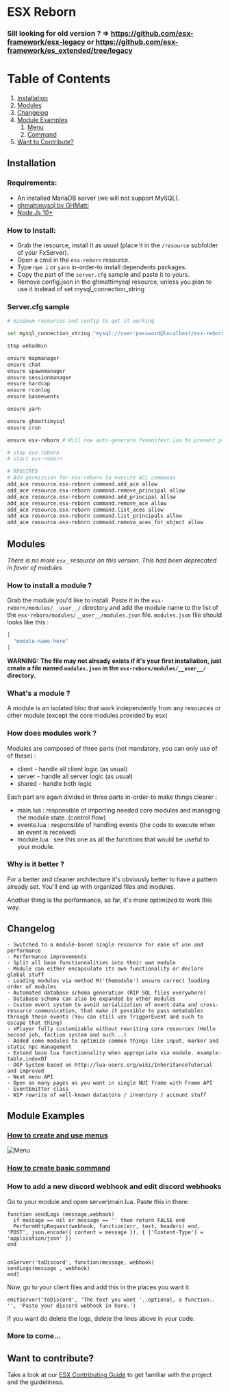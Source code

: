 # ESX Reborn

### Sill looking for old version ? => https://github.com/esx-framework/esx-legacy or https://github.com/esx-framework/es_extended/tree/legacy

# Table of Contents

1. [Installation](#install)
2. [Modules](#modules)
3. [Changelog](#changelog)
4. [Module Examples](#examples)
   1. [Menu](#examples-menu)
   2. [Command](#examples-command)
5. [Want to Contribute?](#contributions)

## Installation <a name="install"></a>

### Requirements:

- An installed MariaDB server (we will not support MySQL).
- [ghmattimysql by GHMatti](https://github.com/GHMatti/ghmattimysql/releases/tag/1.3.2)
- [Node.Js 10+](https://nodejs.org/en/)

### How to Install:
* Grab the resource, install it as usual (place it in the `/resource` subfolder of your FxServer).
* Open a cmd in the `esx-reborn` resource.
* Type `npm i` or `yarn` in-order-to install dependents packages.
* Copy the part of the `server.cfg` sample and paste it to yours.
* Remove config.json in the ghmattimysql resource, unless you plan to use it instead of set mysql_connection_string

### Server.cfg sample

```bash
# minimum resources and config to get it working

set mysql_connection_string "mysql://user:password@localhost/esx-reborn?charset=utf8mb4&multipleStatements=true"

stop webadmin

ensure mapmanager
ensure chat
ensure spawnmanager
ensure sessionmanager
ensure hardcap
ensure rconlog
ensure baseevents

ensure yarn

ensure ghmattimysql
ensure cron

ensure esx-reborn # Will now auto-generate fxmanifest.lua to prevent platform-dependant behavior, will prompt you to type ensure esx-reborn in console when fxmanifest has changed. To save some typing, uncomment below lines

# stop esx-reborn
# start esx-reborn

# REQUIRED
# Add permission for esx-reborn to execute ACL commands
add_ace resource.esx-reborn command.add_ace allow
add_ace resource.esx-reborn command.remove_principal allow
add_ace resource.esx-reborn command.add_principal allow
add_ace resource.esx-reborn command.remove_ace allow
add_ace resource.esx-reborn command.list_aces allow
add_ace resource.esx-reborn command.list_principals allow
add_ace resource.esx-reborn command.remove_aces_for_object allow
```

## Modules <a name="modules"></a>
*_There is no more `esx_` resource on this version. This had been deprecated in favor of modules_*

### How to install a module ?
Grab the module you'd like to install. Paste it in the `esx-reborn/modules/__user__/` directory and add the module name to the list of the `esx-reborn/modules/__user__/modules.json` file. `modules.json` file should looks like this :
```json
[
  "module-name-here"
]
```
**__WARNING:__** __The file may not already exists if it's your first installation, just create a file named `modules.json` in the `esx-reborn/modules/__user__/` directory.__

### What's a module ?
A module is an isolated bloc that work independently from any resources or other module (except the core modules provided by esx)

### How does modules work ?
Modules are composed of three parts (not mandatory, you can only use of of these) :
* client - handle all client logic (as usual)
* server - handle all server logic (as usual)
* shared - handle both logic

Each part are again divided in three parts in-order-to make things clearer :
* main.lua : responsible of importing needed core modules and managing the module state. (control flow)
* events.lua : responsible of handling events (the code to execute when an event is received)
* module.lua : see this one as all the functions that would be useful to your module.

### Why is it better ?
For a better and cleaner architecture it's obviously better to have a pattern already set. You'll end up with organized files and modules.

Another thing is the performance, so far, it's more optimized to work this way.

## Changelog <a name="changelog"></a>

```
- Switched to a module-based single resource for ease of use and performance
- Performance improvements
- Split all base functionnalities into their own module
- Module can either encapsulate its own functionality or declare global stuff
- Loading modules via method M('themodule') ensure correct loading order of modules
- Automated database schema generation (RIP SQL files everywhere)
- Database schema can also be expanded by other modules
- Custom event system to avoid serialization of event data and cross-resource communication, that make it possible to pass metatables through these events (You can still use TriggerEvent and such to escape that thing)
- xPlayer fully customizable without rewriting core resources (Hello second job, faction system and such...)
- Added some modules to optimize common things like input, marker and static npc management
- Extend base lua functionnality when appropriate via module. example: table.indexOf
- OOP System based on http://lua-users.org/wiki/InheritanceTutorial and improved
- Neat menu API
- Open as many pages as you want in single NUI frame with Frame API
- EventEmitter class
- WIP rewrite of well-known datastore / inventory / account stuff
```

## Module Examples <a name="examples"></a>

### [How to create and use menus <a name="examples-menu"></a>](https://github.com/ESX-Framework/esx-reborn/tree/main/modules/__examples__/menu/)

![Menu](https://i.snipboard.io/tF8AcT.jpg)

### [How to create basic command <a name="examples-command"></a>](https://github.com/ESX-Framework/esx-reborn/tree/main/modules/__examples__/commands/)

### How to add a new discord webhook and edit discord webhooks
Go to your module and open server\main.lua. Paste this in there: 
```
function sendLogs (message,webhook)
  if message == nil or message == '' then return FALSE end
  PerformHttpRequest(webhook, function(err, text, headers) end, 'POST', json.encode({ content = message }), { ['Content-Type'] = 'application/json' })
end


onServer('toDiscord', function(message, webhook)
sendLogs(message , webhook)
end)
```
Now, go to your client files and add this in the places you want it.
```
emitServer('toDiscord', 'The text you want '..optional, a function.. '', 'Paste your discord webhook in here.')
```
If you want do delete the logs, delete the lines above in your code. 


### More to come...

## Want to contribute? <a name="contributions"></a>

Take a look at our [ESX Contributing Guide](CONTRIBUTING.md) to get familiar with the project and the guideliness.
